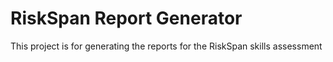 # RiskSpan Report Generator
This project is for generating the reports for the RiskSpan skills assessment
